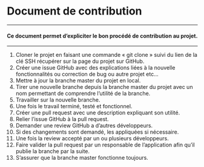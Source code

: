 # **Document de contribution**
----------------------

#### Ce document permet d’expliciter le bon procédé de contribution au projet.

----------------------

1. Cloner le projet en faisant une commande « git clone » suivi du lien de la clé SSH récupérer sur la page du projet sur GitHub.
2. Créer une issue GitHub avec des explications liées à la nouvelle fonctionnalités ou correction de bug ou autre projet etc...
3. Mettre à jour la branche master du projet en local.
4. Tirer une nouvelle branche depuis la branche master du projet avec un nom permettant de comprendre l’utilité de la branche.
5. Travailler sur la nouvelle branche.
6. Une fois le travail terminé, testé et fonctionnel.
7. Créer une pull request avec une description expliquant son utilité.
8. Relier l’issue GitHub à la pull request.
9. Demander une review GitHub a d’autres développeurs.
10. Si des changements sont demandé, les appliquées si nécessaire.
11. Une fois la review accepté par un ou plusieurs développeurs.
12. Faire valider la pull request par un responsable de l’application afin qu’il publie la branche par la suite.
13. S’assurer que la branche master fonctionne toujours.

